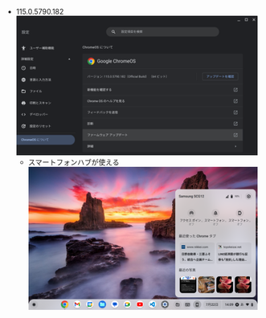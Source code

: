 -   115.0.5790.182
    ![Chrome OS Flexバージョン情報](../images/Chrome/20230819_Chrome_OS_Flex_115.0.5790.182.png)
    - スマートフォンハブが使える
      ![スマートフォンハブ(Galaxy Z Flip3 5G)](../images/Chrome/20230722_SmartPhoneHub_GalaxyFlip3.png)
